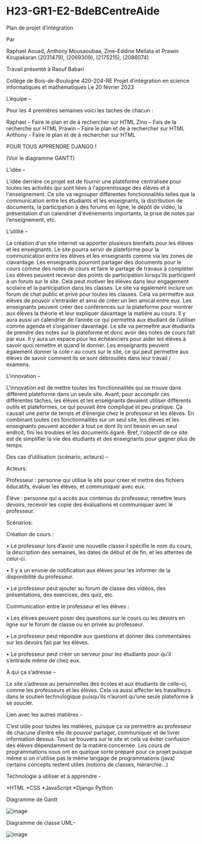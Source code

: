 # H23-GR1-E2-BdeBCentreAide

Plan de projet d’intégration









Par

Raphael Aouad, Anthony Mousaoubaa, Zine-Eddine Mellata et Prawin Kirupakaran
(2031479), (2069309), (2175215), (2086074)








Travail présenté
à
Raouf Babari










Collège de Bois-de-Boulogne
420-204-RE Projet d’intégration en science informatiques et mathématiques 
Le 20 février 2023







L’équipe – 

Pour les 4 premières semaines voici les taches de chacun : 

Raphael – Faire le plan et de à rechercher sur HTML
Zino – Fais de la recherche sur HTML
Prawin – Faire le plan et de à rechercher sur HTML
Anthony - Faire le plan et de à rechercher sur HTML

POUR TOUS APPRENDRE DJANGO  !

(Voir le diagramme GANTT)


L’idée – 

L'idée derrière ce projet est de fournir une plateforme centralisée pour toutes les activités qui sont liées à l'apprentissage des élèves et à l'enseignement. Ce site va regrouper différentes fonctionnalités telles que la communication entre les étudiants et les enseignants, la distribution de documents, la participation à des forums en ligne, le dépôt de vidéo, la présentation d'un calendrier d'événements importants, la prise de notes par l’enseignement, etc. 

L’utilité – 


La création d'un site internet va apporter plusieurs bienfaits pour les élèves et les enseignants. Le site pourra servir de plateforme pour la communication entre les élèves et les enseignants comme via les zones de clavardage. Les enseignants pourront partager des documents pour le cours comme des notes de cours et faire le partage de travaux à compléter. Les élèves peuvent recevoir des points de participation lorsqu'ils participent à un forum sur le site. Cela peut motiver les élèves dans leur engagement scolaire et la participation dans les classes. Le site va également inclure un forum de chat public et privé pour toutes les classes. Cela va permettre aux élèves de pouvoir s’entraider et ainsi de créer un lien amical entre eux. Les enseignants peuvent créer des conférences sur la plateforme pour montrer aux élèves la théorie et leur expliquer davantage la matière au cours. Il y aura aussi un calendrier de l’année ce qui permettra aux étudiant de l’utiliser comme agenda et s’organiser davantage. Le site va permettre aux étudiants de prendre des notes sur la plateforme et donc avoir des notes de cours fait par eux. Il y aura un espace pour les échéanciers pour aider les élèves à savoir quoi remettre et quand le donner. Les enseignants peuvent également donner la cote r au cours sur le site, ce qui peut permettre aux élèves de savoir comment ils se sont débrouillés dans leur travail / examens. 

L’innovation –	

L’innovation est de mettre toutes les fonctionnalités qui se trouve dans différent plateforme dans un seule site. Avant, pour accomplir ces différentes tâches, les élèves et les enseignants devaient utiliser différents outils et plateformes, ce qui pouvait être compliqué et peu pratique. Ça causait une perte de temps et d’énergie chez le professeur et les élèves. En combinant toutes ces fonctionnalités sur un seul site, les élèves et les enseignants peuvent accéder à tout ce dont ils ont besoin en un seul endroit, fini les troubles et les documents égaré. Bref, l'objectif de ce site est de simplifier la vie des étudiants et des enseignants pour gagner plus de temps.



Des cas d’utilisation (scénario, acteurs) –

Acteurs:

Professeur : personne qui utilise le site pour créer et mettre des fichiers éducatifs, évaluer les élèves, et communiquer avec eux.

Élève : personne qui a accès aux contenus du professeur, remettre leurs devoirs, recevoir les copie des évaluations et communiquer avec le professeur.

Scénarios:

Création de cours :

•	Le professeur lors d’avoir une nouvelle classe il spécifie le nom du cours, la description des semaines, les dates de début et de fin, et les attentes de celui-ci.

•	Il y a un envoie de notification aux élèves pour les informer de la disponibilité du professeur.

•	Le professeur peut ajouter au forum de classe des vidéos, des présentations, des exercices, des quiz, etc.




Communication entre le professeur et les élèves :

•	Les élèves peuvent poser des questions sur le cours ou les devoirs en ligne sur le forum de classe ou en privée au professeur.

•	Le professeur peut répondre aux questions et donner des commentaires sur les devoirs fait par les élèves.

•	Le professeur peut créer un serveur pour les étudiants pour qu’il s’entraide même de chez eux.



À qui ça s’adresse – 

Le site s’adresse au personnelles des écoles et aux étudiants de celle-ci, comme les professeurs et les élèves. Cela va aussi affecter les travailleurs dans le soutien technologique puisqu’ils n’auront qu’une seule plateforme à se soucier.


Lien avec les autres matières -

C’est utile pour toutes les matières, puisque ça va permettre au professeur de chacune d’entre elle de pouvoir partager, communiquer et de livrer information dessus. Tout se trouvera sur le site et cela va éviter confusion des élèves dépendamment de la matière concernée. Les cours de programmations nous ont en quelque sorte préparé pour ce projet puisque même si on n’utilise pas le même langage de programmations (java) certains concepts restent utiles (notions de classes, hiérarchie...)



Technologie à utiliser et à apprendre -

*HTML
*CSS
*JavaScript
*Django Python





Diagramme de Gantt
 


![image](https://user-images.githubusercontent.com/123408722/235518996-339781f1-3916-4d99-9211-71a305dede7f.png)









Diagramme de classe UML–	


![image](https://user-images.githubusercontent.com/123408722/235517089-ee6975ce-53f3-4469-8bfa-60173eade8f4.png)



